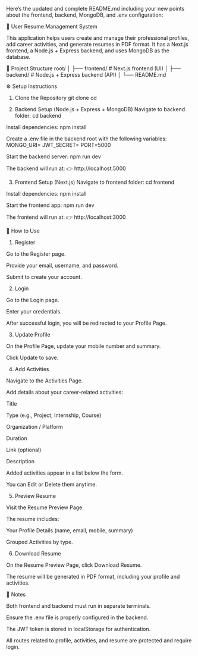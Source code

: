 Here’s the updated and complete README.md including your new points about the frontend, backend, MongoDB, and .env configuration:

🧾 User Resume Management System

This application helps users create and manage their professional profiles, add career activities, and generate resumes in PDF format.
It has a Next.js frontend, a Node.js + Express backend, and uses MongoDB as the database.

📁 Project Structure
root/
│
├── frontend/        # Next.js frontend (UI)
│
├── backend/         # Node.js + Express backend (API)
│
└── README.md

⚙️ Setup Instructions
1. Clone the Repository
git clone <repository-url>
cd <project-folder>

2. Backend Setup (Node.js + Express + MongoDB)
Navigate to backend folder:
cd backend

Install dependencies:
npm install

Create a .env file in the backend root with the following variables:
MONGO_URI=<your-mongodb-connection-string>
JWT_SECRET=<your-jwt-secret-key>
PORT=5000

Start the backend server:
npm run dev


The backend will run at:
👉 http://localhost:5000

3. Frontend Setup (Next.js)
Navigate to frontend folder:
cd frontend

Install dependencies:
npm install

Start the frontend app:
npm run dev


The frontend will run at:
👉 http://localhost:3000

🚀 How to Use
1. Register

Go to the Register page.

Provide your email, username, and password.

Submit to create your account.

2. Login

Go to the Login page.

Enter your credentials.

After successful login, you will be redirected to your Profile Page.

3. Update Profile

On the Profile Page, update your mobile number and summary.

Click Update to save.

4. Add Activities

Navigate to the Activities Page.

Add details about your career-related activities:

Title

Type (e.g., Project, Internship, Course)

Organization / Platform

Duration

Link (optional)

Description

Added activities appear in a list below the form.

You can Edit or Delete them anytime.

5. Preview Resume

Visit the Resume Preview Page.

The resume includes:

Your Profile Details (name, email, mobile, summary)

Grouped Activities by type.

6. Download Resume

On the Resume Preview Page, click Download Resume.

The resume will be generated in PDF format, including your profile and activities.

🧠 Notes

Both frontend and backend must run in separate terminals.

Ensure the .env file is properly configured in the backend.

The JWT token is stored in localStorage for authentication.

All routes related to profile, activities, and resume are protected and require login.
